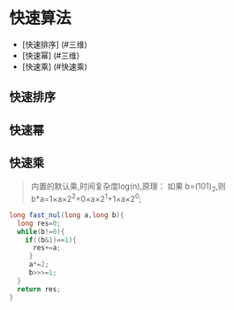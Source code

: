 # 快速算法

- [快速排序] (#三维)
- [快速幂] (#三维)
- [快速乘] (#快速乘)

## <a name='快排'>快速排序</a>
## <a name='快速幂'>快速幂</a>
## <a name='快速乘'>快速乘</a>
>内置的默认乘,时间复杂度log(n),原理： 如果 b=(101)<sub>2</sub>,则b*a=1&times;a&times;2<sup>2</sup>+0&times;a&times;2<sup>1</sup>+1&times;a&times;2<sup>0</sup>;

```java
long fast_nul(long a,long b){
  long res=0;
  while(b!=0){
    if((b&1)==1){
      res+=a;
     }
     a*=2;
     b>>>=1;
  }
  return res;
}
```

